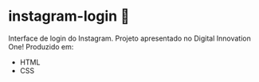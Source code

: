 # instagram-login 📸
Interface de login do Instagram.
Projeto apresentado no Digital Innovation One!
Produzido em:
- HTML
- CSS
